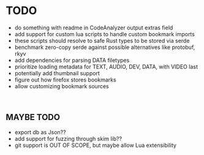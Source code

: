 # TODO

- do something with readme in CodeAnalyzer output extras field
- add support for custom lua scripts to handle custom bookmark imports
- these scripts should resolve to safe Rust types to be stored via serde
- benchmark zero-copy serde against possible alternatives like protobuf, rkyv
- add dependencies for parsing DATA filetypes
- prioritize loading metadata for TEXT, AUDIO, DEV, DATA, with VIDEO last
- potentially add thumbnail support
- figure out how firefox stores bookmarks
- allow customizing bookmark sources

<br/>

## MAYBE TODO

- export db as Json??
- add support for fuzzing through skim lib??
- git support is OUT OF SCOPE, but maybe allow Lua extensibility
